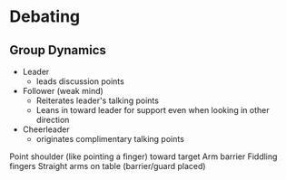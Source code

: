 # Debating

## Group Dynamics

- Leader
  - leads discussion points
- Follower (weak mind)
  - Reiterates leader's talking points
  - Leans in toward leader for support even when looking in other direction
- Cheerleader
  - originates complimentary talking points

Point shoulder (like pointing a finger) toward target
Arm barrier
Fiddling fingers
Straight arms on table (barrier/guard placed)

